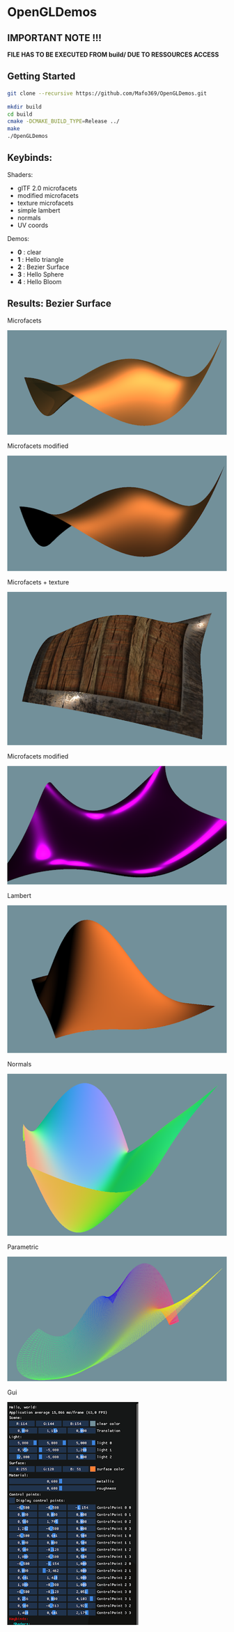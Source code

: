 # OpenGLDemos

## IMPORTANT NOTE !!!

**FILE HAS TO BE EXECUTED FROM build/ DUE TO RESSOURCES ACCESS**

## Getting Started

```bash
git clone --recursive https://github.com/Mafo369/OpenGLDemos.git
```

```bash
mkdir build
cd build
cmake -DCMAKE_BUILD_TYPE=Release ../
make
./OpenGLDemos
```

## Keybinds:

Shaders:

- glTF 2.0 microfacets
- modified microfacets
- texture microfacets
- simple lambert
- normals
- UV coords

Demos:

- **0** : clear
- **1** : Hello triangle
- **2** : Bezier Surface
- **3** : Hello Sphere
- **4** : Hello Bloom 

## Results: Bezier Surface

Microfacets

![alt text](results/microfacets.png)

Microfacets modified

![alt text](results/microfacetsmodified.png)

Microfacets + texture

![alt text](results/microfacetstexture.png)

Microfacets modified

![alt text](results/microfacetsmodified1.png)

Lambert

![alt text](results/lambert.png)

Normals

![alt text](results/normals.png)

Parametric

![alt text](results/parametric.png)

Gui

![alt text](results/gui.png)
